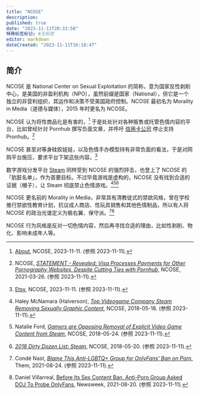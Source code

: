 ```yaml
---
title: "NCOSE"
description:
published: true
date: "2023-11-11T20:33:50"
特殊标签标记: #无标签
editor: markdown
dateCreated: "2023-11-11T16:18:47"
---
```


## 简介

NCOSE 是 National Center on Sexual Exploitation 的简称，意为国家反性剥削中心，是美国的非盈利机构（NPO），虽然前缀是国家（National），但它是一个独立的非营利组织，其运作和决策不受美国政府控制。NCOSE 最初名为 Morality in Media（道德与媒体），2015 年时更名为 NCOSE。

NCOSE 认为将性商品化是有害的，[^about] 于是处处针对各种贩售或托管色情内容的平台，比如曾经针对 Pornhub 撰写负面文章，并呼吁 [信用卡公司](/company/信用卡公司.md) 停止支持 Pronhub。[^srvpp]

[^about]: [About](https://web.archive.org/web/20231101084634/https://endsexualexploitation.org/about/), NCOSE, 2023-11-11. (参照 2023-11-11).

[^srvpp]: NCOSE, [_STATEMENT - Revealed: Visa Processes Payments for Other Pornography Websites, Despite Cutting Ties with Pornhub_](https://web.archive.org/web/20220720060728/https://endsexualexploitation.org/web/20220720060728/https://endsexualexploitation.org/articles/statement-revealed-visa-processes-payments-for-other-pornography-websites-despite-cutting-ties-with-pornhub/), NCOSE, 2021-03-26. (参照 2023-11-11).

NCOSE 甚至对等身硅胶娃娃，以及色情手办模型持有非常负面的看法，于是对网购平台施压，要求平台下架这些内容。[^etsy]

[^etsy]: [Etsy](https://web.archive.org/web/20230803031357/https://endsexualexploitation.org/etsy/), NCOSE, 2023-11-11. (参照 2023-11-11).

数字游戏分发平台 [Steam](/game/数字分发平台/Steam.md) 同样受到 NCOSE 的强烈抨击，也登上了 NCOSE 的「肮脏名单」，作为首要目标。不过毕竟游戏是虚构的，NCOSE 没有找到合适的证据（帽子），让 Steam 彻底禁止色情游戏。[^tvcsr][^20510][^52256]

[^tvcsr]: Haley McNamara (Halverson), [_Top Videogame Company Steam Removing Sexually Graphic Content_](https://web.archive.org/web/20230628231352/https://endsexualexploitation.org/articles/top-videogame-company-steam-removing-sexually-graphic-content/), NCOSE, 2018-05-18. (参照 2023-11-11).

[^20510]: Natalie Ford, [_Gamers are Opposing Removal of Explicit Video Game Content from Steam_](https://web.archive.org/web/20220706120510/https://endsexualexploitation.org/web/20220706120510/https://endsexualexploitation.org/articles/oppositiontoremovingexplicitvideogamesonsteam/), NCOSE, 2018-05-24. (参照 2023-11-11).

[^52256]: [_2018 Dirty Dozen List: Steam_](https://web.archive.org/web/20180520052256/https://endsexualexploitation.org/steam/), NCOSE, 2018-05-20. (参照 2023-11-11).

NCOSE 更名前的 Morality in Media，非常具有清教徒式的禁欲风格，曾在学校推行禁欲性教育计划，抗议成人商店、性玩具销售和其他色情制品，所以有人将 NCOSE 的政治光谱定义为极右翼、保守派。[^algop][^21315]

[^algop]: Condé Nast, [_Blame This Anti-LGBTQ+ Group for OnlyFans’ Ban on Porn_](https://web.archive.org/web/20230810205928/https://www.them.us/story/anti-lgbtq-group-onlyfans-porn-ban), Them, 2021-08-24. (参照 2023-11-11).

[^21315]: Daniel Villarreal, [Before Its Sex Content Ban, Anti-Porn Group Asked DOJ To Probe OnlyFans](https://web.archive.org/web/20231110203357/https://www.newsweek.com/before-its-sex-content-ban-anti-porn-group-asked-doj-probe-onlyfans-1621315), Newsweek, 2021-08-20. (参照 2023-11-11).

NCOSE 行为风格是反对一切色情内容，然后再寻找合适的理由，比如性剥削、物化、影响未成年人等。
